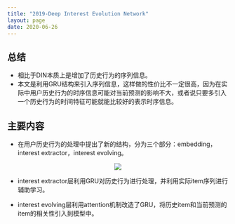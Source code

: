 ```yaml
---
title: "2019-Deep Interest Evolution Network"
layout: page
date: 2020-06-26
---
```


## 总结

- 相比于DIN本质上是增加了历史行为的序列信息。
- 本文是利用GRU结构来引入序列信息，这样做的性价比不一定很高，因为在实际中用户历史行为的时序信息可能对当前预测的影响不大，或者说只要多引入一个历史行为的时间特征可能就能比较好的表示时序信息。

## 主要内容

- 在用户历史行为的处理中提出了新的结构，分为三个部分：embedding，interest extractor，interest evolving。
<div style="text-align: center"><img src="/wiki/attach/images/DIEN-01.png" style="max-width:700px"></div>

- interest extractor层利用GRU对历史行为进行处理，并利用实际item序列进行辅助学习。

- interest evolving层利用attention机制改造了GRU，将历史item和当前预测的item的相关性引入到模型中。
